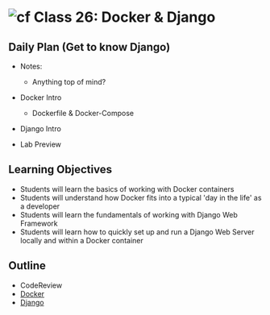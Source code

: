 # ![cf](http://i.imgur.com/7v5ASc8.png) Class 26: Docker & Django

## Daily Plan (Get to know Django)
- Notes:
    - Anything top of mind?
    
- Docker Intro
    - Dockerfile & Docker-Compose 
- Django Intro
- Lab Preview

## Learning Objectives

- Students will learn the basics of working with Docker containers
- Students will understand how Docker fits into a typical 'day in the life' as a developer
- Students will learn the fundamentals of working with Django Web Framework
- Students will learn how to quickly set up and run a Django Web Server locally and within a Docker container

## Outline
- CodeReview
- [Docker]
- [Django]
<!-- [Hyperlinks]  -->

<!-- links -->
[Docker]: https://docs.docker.com/compose/django/
[Django]: ./notes/getting-started.md


